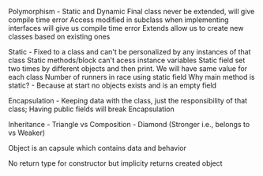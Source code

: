Polymorphism - Static and Dynamic
Final class never be extended, will give compile time error
Access modified in subclass when implementing interfaces will give us compile time error
Extends allow us to create new classes based on existing ones

Static - Fixed to a class and can't be personalized by any instances of that class
Static methods/block can't acess instance variables
Static field set two times by different objects and then print. We will have same value for each class
Number of runners in race using static field
Why main method is static? - Because at start no objects exists and is an empty field

Encapsulation - Keeping data with the class, just the responsibility of that class;
Having public fields will break Encapsulation

Inheritance - Triangle vs Composition - Diamond (Stronger i.e., belongs to vs Weaker)

Object is an capsule which contains data and behavior

No return type for constructor but implicity returns created object

